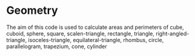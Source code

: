 # Geometry
The aim of this code is used to calculate areas and perimeters of cube, cuboid, sphere, square, scalen-triangle, rectangle, triangle, right-angled-triangle, isoceles-triangle, equilateral-triangle, rhombus, circle, parallelogram, trapezium, cone, cylinder

